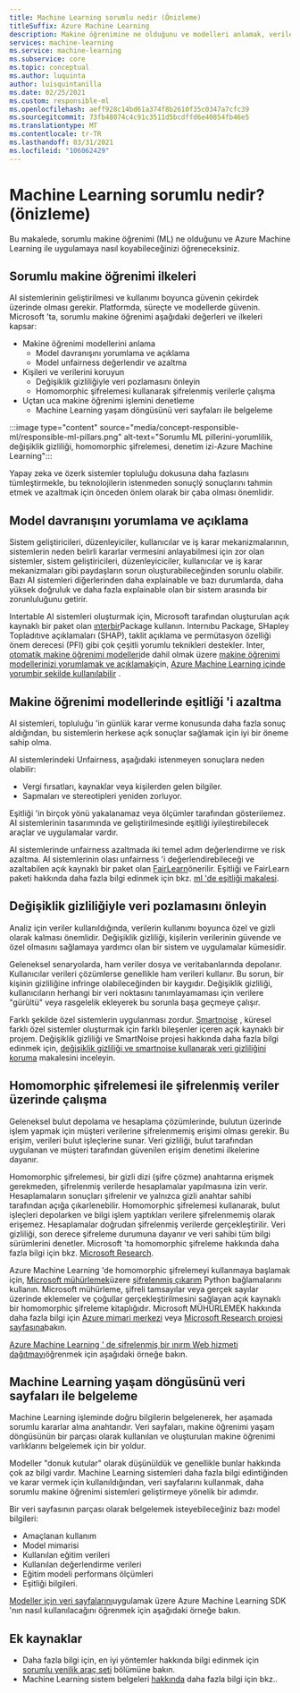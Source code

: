```yaml
---
title: Machine Learning sorumlu nedir (Önizleme)
titleSuffix: Azure Machine Learning
description: Makine öğrenimine ne olduğunu ve modelleri anlamak, verileri korumak ve model yaşam döngüsünü denetlemek için Azure Machine Learning ile nasıl kullanacağınızı öğrenin.
services: machine-learning
ms.service: machine-learning
ms.subservice: core
ms.topic: conceptual
ms.author: luquinta
author: luisquintanilla
ms.date: 02/25/2021
ms.custom: responsible-ml
ms.openlocfilehash: aeff928c14bd61a374f8b2610f35c0347a7cfc39
ms.sourcegitcommit: 73fb48074c4c91c3511d5bcdffd6e40854fb46e5
ms.translationtype: MT
ms.contentlocale: tr-TR
ms.lasthandoff: 03/31/2021
ms.locfileid: "106062429"
---
```

# <a name="what-is-responsible-machine-learning-preview"></a>Machine Learning sorumlu nedir? (önizleme)

Bu makalede, sorumlu makine öğrenimi (ML) ne olduğunu ve Azure Machine Learning ile uygulamaya nasıl koyabileceğinizi öğreneceksiniz.

## <a name="responsible-machine-learning-principles"></a>Sorumlu makine öğrenimi ilkeleri

AI sistemlerinin geliştirilmesi ve kullanımı boyunca güvenin çekirdek üzerinde olması gerekir. Platformda, süreçte ve modellerde güvenin. Microsoft 'ta, sorumlu makine öğrenimi aşağıdaki değerleri ve ilkeleri kapsar:

- Makine öğrenimi modellerini anlama
  - Model davranışını yorumlama ve açıklama
  - Model unfairness değerlendir ve azaltma
- Kişileri ve verilerini koruyun
  - Değişiklik gizliliğiyle veri pozlamasını önleyin
  - Homomorphic şifrelemesi kullanarak şifrelenmiş verilerle çalışma
- Uçtan uca makine öğrenimi işlemini denetleme
  - Machine Learning yaşam döngüsünü veri sayfaları ile belgeleme

:::image type="content" source="media/concept-responsible-ml/responsible-ml-pillars.png" alt-text="Sorumlu ML pillerini-yorumlilik, değişiklik gizliliği, homomorphic şifrelemesi, denetim izi-Azure Machine Learning":::

Yapay zeka ve özerk sistemler topluluğu dokusuna daha fazlasını tümleştirmekle, bu teknolojilerin istenmeden sonuçlý sonuçlarını tahmin etmek ve azaltmak için önceden önlem olarak bir çaba olması önemlidir.

## <a name="interpret-and-explain-model-behavior"></a>Model davranışını yorumlama ve açıklama

Sistem geliştiricileri, düzenleyiciler, kullanıcılar ve iş karar mekanizmalarının, sistemlerin neden belirli kararlar vermesini anlayabilmesi için zor olan sistemler, sistem geliştiricileri, düzenleyiciciler, kullanıcılar ve iş karar mekanizmaları gibi paydaşların sorun oluşturabileceğinden sorunlu olabilir. Bazı AI sistemleri diğerlerinden daha explainable ve bazı durumlarda, daha yüksek doğruluk ve daha fazla explainable olan bir sistem arasında bir zorunluluğunu getirir.

Intertable AI sistemleri oluşturmak için, Microsoft tarafından oluşturulan açık kaynaklı bir paket olan [ınterbir](https://github.com/interpretml/interpret)Package kullanın. Internıbu Package, SHapley Topladıtıve açıklamaları (SHAP), taklit açıklama ve permütasyon özelliği önem derecesi (PFI) gibi çok çeşitli yorumlu teknikleri destekler.  Inter, [otomatik makine öğrenimi modelleri](how-to-machine-learning-interpretability-automl.md)de dahil olmak üzere [makine öğrenimi modellerinizi yorumlamak ve açıklamak](how-to-machine-learning-interpretability-aml.md)için, [Azure Machine Learning içinde yorumbir şekilde kullanılabilir](how-to-machine-learning-interpretability.md) .

## <a name="mitigate-fairness-in-machine-learning-models"></a>Makine öğrenimi modellerinde eşitliği 'i azaltma

AI sistemleri, topluluğu 'in günlük karar verme konusunda daha fazla sonuç aldığından, bu sistemlerin herkese açık sonuçlar sağlamak için iyi bir öneme sahip olma.

AI sistemlerindeki Unfairness, aşağıdaki istenmeyen sonuçlara neden olabilir:

- Vergi fırsatları, kaynaklar veya kişilerden gelen bilgiler.
- Sapmaları ve stereotipleri yeniden zorluyor.

Eşitliği 'in birçok yönü yakalanamaz veya ölçümler tarafından gösterilemez. AI sistemlerinin tasarımında ve geliştirilmesinde eşitliği iyileştirebilecek araçlar ve uygulamalar vardır.

AI sistemlerinde unfairness azaltmada iki temel adım değerlendirme ve risk azaltma. AI sistemlerinin olası unfairness 'i değerlendirebileceği ve azaltabilen açık kaynaklı bir paket olan [FairLearn](https://github.com/fairlearn/fairlearn)önerilir. Eşitliği ve FairLearn paketi hakkında daha fazla bilgi edinmek için bkz. [ml 'de eşitliği makalesi](./concept-fairness-ml.md).

## <a name="prevent-data-exposure-with-differential-privacy"></a>Değişiklik gizliliğiyle veri pozlamasını önleyin

Analiz için veriler kullanıldığında, verilerin kullanımı boyunca özel ve gizli olarak kalması önemlidir. Değişiklik gizliliği, kişilerin verilerinin güvende ve özel olmasını sağlamaya yardımcı olan bir sistem ve uygulamalar kümesidir.

Geleneksel senaryolarda, ham veriler dosya ve veritabanlarında depolanır. Kullanıcılar verileri çözümlerse genellikle ham verileri kullanır. Bu sorun, bir kişinin gizliliğine infringe olabileceğinden bir kaygıdır. Değişiklik gizliliği, kullanıcıların herhangi bir veri noktasını tanımlayamaması için verilere "gürültü" veya rasgelelik ekleyerek bu sorunla başa geçmeye çalışır.

Farklı şekilde özel sistemlerin uygulanması zordur. [Smartnoise](https://github.com/opendifferentialprivacy/smartnoise-core) , küresel farklı özel sistemler oluşturmak için farklı bileşenler içeren açık kaynaklı bir projem. Değişiklik gizliliği ve SmartNoise projesi hakkında daha fazla bilgi edinmek için, [değişiklik gizliliği ve smartnoise kullanarak veri gizliliğini koruma](./concept-differential-privacy.md) makalesini inceleyin.

## <a name="work-on-encrypted-data-with-homomorphic-encryption"></a>Homomorphic şifrelemesi ile şifrelenmiş veriler üzerinde çalışma

Geleneksel bulut depolama ve hesaplama çözümlerinde, bulutun üzerinde işlem yapmak için müşteri verilerine şifrelenmemiş erişimi olması gerekir. Bu erişim, verileri bulut işleçlerine sunar. Veri gizliliği, bulut tarafından uygulanan ve müşteri tarafından güvenilen erişim denetimi ilkelerine dayanır.

Homomorphic şifrelemesi, bir gizli dizi (şifre çözme) anahtarına erişmek gerekmeden, şifrelenmiş verilerde hesaplamalar yapılmasına izin verir. Hesaplamaların sonuçları şifrelenir ve yalnızca gizli anahtar sahibi tarafından açığa çıkarlenebilir. Homomorphic şifrelemesi kullanarak, bulut işleçleri depolarken ve bilgi işlem yaptıkları verilere şifrelenmemiş olarak erişemez. Hesaplamalar doğrudan şifrelenmiş verilerde gerçekleştirilir. Veri gizliliği, son derece şifreleme durumuna dayanır ve veri sahibi tüm bilgi sürümlerini denetler. Microsoft 'ta homomorphic şifreleme hakkında daha fazla bilgi için bkz. [Microsoft Research](https://www.microsoft.com/research/project/homomorphic-encryption/).

Azure Machine Learning 'de homomorphic şifrelemeyi kullanmaya başlamak için, [Microsoft mühürlemek](https://github.com/microsoft/SEAL)üzere [şifrelenmiş çıkarım](https://pypi.org/project/encrypted-inference/) Python bağlamalarını kullanın. Microsoft mühürleme, şifreli tamsayılar veya gerçek sayılar üzerinde eklemeler ve çoğullar gerçekleştirilmesini sağlayan açık kaynaklı bir homomorphic şifreleme kitaplığıdır. Microsoft MÜHÜRLEMEK hakkında daha fazla bilgi için [Azure mimari merkezi](/azure/architecture/solution-ideas/articles/homomorphic-encryption-seal) veya [Microsoft Research projesi sayfasına](https://www.microsoft.com/research/project/microsoft-seal/)bakın.

[Azure Machine Learning ' de şifrelenmiş bir ınırm Web hizmeti dağıtmayı](how-to-homomorphic-encryption-seal.md)öğrenmek için aşağıdaki örneğe bakın.

## <a name="document-the-machine-learning-lifecycle-with-datasheets"></a>Machine Learning yaşam döngüsünü veri sayfaları ile belgeleme

Machine Learning işleminde doğru bilgilerin belgelenerek, her aşamada sorumlu kararlar alma anahtarıdır. Veri sayfaları, makine öğrenimi yaşam döngüsünün bir parçası olarak kullanılan ve oluşturulan makine öğrenimi varlıklarını belgelemek için bir yoldur.

Modeller "donuk kutular" olarak düşünüldük ve genellikle bunlar hakkında çok az bilgi vardır. Machine Learning sistemleri daha fazla bilgi edintiğinden ve karar vermek için kullanıldığından, veri sayfalarını kullanmak, daha sorumlu makine öğrenimi sistemleri geliştirmeye yönelik bir adımdır.

Bir veri sayfasının parçası olarak belgelemek isteyebileceğiniz bazı model bilgileri:

- Amaçlanan kullanım
- Model mimarisi
- Kullanılan eğitim verileri
- Kullanılan değerlendirme verileri
- Eğitim modeli performans ölçümleri
- Eşitliği bilgileri.

[Modeller için veri sayfalarını](https://github.com/microsoft/MLOps/blob/master/pytorch_with_datasheet/model_with_datasheet.ipynb)uygulamak üzere Azure Machine Learning SDK 'nın nasıl kullanılacağını öğrenmek için aşağıdaki örneğe bakın.

## <a name="additional-resources"></a>Ek kaynaklar

- Daha fazla bilgi için, en iyi yöntemler hakkında bilgi edinmek için [sorumlu yenilik araç seti](/azure/architecture/guide/responsible-innovation/) bölümüne bakın.
- Machine Learning sistem belgeleri [hakkında](https://www.partnershiponai.org/about-ml/) daha fazla bilgi için bkz..